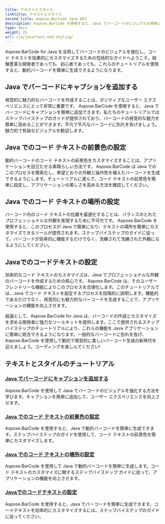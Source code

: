 ```yaml
---
title: テキストとスタイル
linktitle: テキストとスタイル
second_title: Aspose.BarCode Java API
description: Aspose.BarCode を使用すると、Java でバーコードのビジュアルを簡単に強化できます。ユーザー エクスペリエンスを向上させるためにキャプションを追加する方法を学びます。ダイナミックバーコードのコードテキストをカスタマイズします。
type: docs
weight: 25
url: /ja/java/text-and-styling/
---
```


Aspose.BarCode for Java を活用してバーコードのビジュアルを強化し、コード テキストを効果的にカスタマイズするための包括的なガイドへようこそ。経験豊富な開発者であっても、初心者であっても、これらのチュートリアルを使用すると、動的バーコードを簡単に生成できるようになります。

## Java でバーコードにキャプションを追加する

視覚的に魅力的なバーコードを作成することは、ポジティブなユーザー エクスペリエンスにとって非常に重要です。 Aspose.BarCode を使用すると、Java でバーコードにキャプションを簡単に追加できます。私たちのチュートリアルではステップバイステップのガイドが提供されており、バーコードの視覚的な魅力を簡単に高めることができます。平凡で平凡なバーコードに別れを告げましょう。魅力的で有益なビジュアルを歓迎します。

## Java でのコード テキストの前景色の設定

動的バーコードのコード テキストの前景色をカスタマイズすることは、アプリケーションを目立たせる素晴らしい方法です。 Aspose.BarCode は Java でのこのプロセスを簡素化し、希望どおりの外観と操作性を備えたバーコードを生成できるようにします。チュートリアルに進んで、コード テキストの前景色を簡単に設定し、アプリケーションの美しさを高める方法を確認してください。

## Java でのコード テキストの場所の設定

バーコード内のコード テキストの位置を最適化することは、バランスのとれたプロフェッショナルな外観を実現するために不可欠です。 Aspose.BarCode を使用すると、このプロセスが Java で簡単になり、テキストの場所を簡単にカスタマイズできるツールが提供されます。ステップバイステップのガイドに従って、バーコードが効率的に機能するだけでなく、洗練されて洗練された外観になるようにしてください。

## Javaでのコードテキストの設定

効率的なコード テキストのカスタマイズは、Java でプロフェッショナルな外観のバーコードを作成するための核心です。 Aspose.BarCode は、そのユーザーフレンドリーな機能によりこのプロセスを合理化します。このチュートリアルでは、Java でコード テキストを設定するプロセスを段階的に説明します。機能的であるだけでなく、視覚的にも魅力的なバーコードを生成することで、アプリケーションの機能を向上させます。

結論として、Aspose.BarCode for Java は、バーコードの作成とカスタマイズを求める開発者に強力なツールキットを提供します。ここで提供されるステップバイステップのチュートリアルにより、これらの機能を Java アプリケーションに簡単に統合できるようになります。一般的なバーコードに別れを告げ、Aspose.BarCode を使用して動的で視覚的に美しいバーコード生成の新時代を迎えましょう。コーディングを楽しんでください!

## テキストとスタイルのチュートリアル
### [Java でバーコードにキャプションを追加する](./adding-caption-barcode/)
Aspose.BarCode を使用して Java でバーコードのビジュアルを強化する方法を学びます。キャプションを簡単に追加して、ユーザー エクスペリエンスを向上させます。
### [Java でのコード テキストの前景色の設定](./setting-code-text-foreground-color/)
Aspose.BarCode を使用すると、Java で動的バーコードを簡単に生成できます。ステップバイステップのガイドを使用して、コード テキストの前景色を簡単にカスタマイズします。
### [Java でのコード テキストの場所の設定](./setting-code-text-location/)
Aspose.BarCode を使用して Java で動的バーコードを簡単に生成します。コード テキストのカスタマイズに関するステップバイステップ ガイドに従って、アプリケーションの機能を向上させます。
### [Javaでのコードテキストの設定](./setting-code-text/)
Aspose.BarCode を使用すると、Java でバーコードを簡単に生成できます。コードテキストを効率的にカスタマイズするには、ステップバイステップのガイドに従ってください。